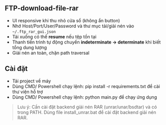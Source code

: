 ## FTP-download-file-rar
- UI responsive khi thu nhỏ cửa sổ (không ẩn button)
- Nhớ Host/Port/User/Password và thư mục tải/giải nén vào `~/.ftp_rar_gui.json`
- Tải xuống có thể **resume** nếu tệp tồn tại
- Thanh tiến trình tự động chuyển **indeterminate → determinate** khi biết tổng dung lượng
- Giải nén an toàn, chặn path traversal
## Cài đặt
- Tải project về máy
- Dùng CMD/ Powershell chạy lệnh: pip install -r requirements.txt để cài thư viện hỗ trợ
- Dùng CMD/ Powershell chạy lệnh: python main.py để chạy ứng dụng
> Lưu ý: Cần cài đặt backend giải nén RAR (unrar/unar/bsdtar) và có trong PATH. Dùng file install_unrar.bat để cài đặt backend giải nén RAR.


